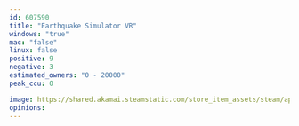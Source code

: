 ```yaml
---
id: 607590
title: "Earthquake Simulator VR"
windows: "true"
mac: "false"
linux: false
positive: 9
negative: 3
estimated_owners: "0 - 20000"
peak_ccu: 0

image: https://shared.akamai.steamstatic.com/store_item_assets/steam/apps/607590/header.jpg?t=1499715569
opinions:
---
```

